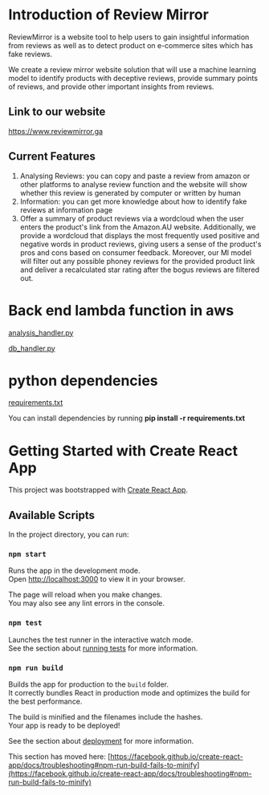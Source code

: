 # Introduction of Review Mirror

ReviewMirror is a website tool to help users to gain insightful information from reviews as well as to detect product on e-commerce sites which has fake reviews.

We create a review mirror website solution that will use a machine learning model to identify products with deceptive reviews, provide summary points of reviews, and provide other important insights from reviews.

## Link to our website

https://www.reviewmirror.ga

## Current Features

1. Analysing Reviews: you can copy and paste a review from amazon or other platforms to analyse review function and the website will show whether this review is generated by computer or written by human
2. Information: you can get more knowledge about how to identify fake reviews at information page
3. Offer a summary of product reviews via a wordcloud when the user enters the product's link from the Amazon.AU website. Additionally, we provide a wordcloud that displays the most frequently used positive and negative words in product reviews, giving users a sense of the product's pros and cons based on consumer feedback. Moreover, our Ml model will filter out any possible phoney reviews for the provided product link and deliver a recalculated star rating after the bogus reviews are filtered out.

# Back end lambda function in aws

[analysis_handler.py](https://github.com/XuezhengLiu/ReviewMirror/blob/master/server/analysis_handler.py)

[db_handler.py](https://github.com/XuezhengLiu/ReviewMirror/blob/master/server/db_handler.py)

# python dependencies

[requirements.txt](https://github.com/XuezhengLiu/ReviewMirror/blob/master/server/requirements.txt)


You can install dependencies by running **pip install -r requirements.txt**

# Getting Started with Create React App

This project was bootstrapped with [Create React App](https://github.com/facebook/create-react-app).

## Available Scripts

In the project directory, you can run:

### `npm start`

Runs the app in the development mode.\
Open [http://localhost:3000](http://localhost:3000) to view it in your browser.

The page will reload when you make changes.\
You may also see any lint errors in the console.

### `npm test`

Launches the test runner in the interactive watch mode.\
See the section about [running tests](https://facebook.github.io/create-react-app/docs/running-tests) for more information.

### `npm run build`

Builds the app for production to the `build` folder.\
It correctly bundles React in production mode and optimizes the build for the best performance.

The build is minified and the filenames include the hashes.\
Your app is ready to be deployed!

See the section about [deployment](https://facebook.github.io/create-react-app/docs/deployment) for more information.


This section has moved here: [https://facebook.github.io/create-react-app/docs/troubleshooting#npm-run-build-fails-to-minify](https://facebook.github.io/create-react-app/docs/troubleshooting#npm-run-build-fails-to-minify)
